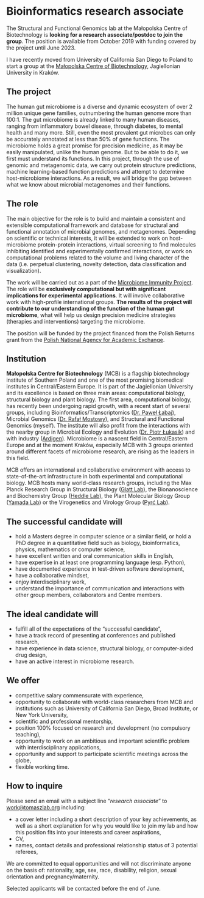 # Bioinformatics research associate

The Structural and Functional Genomics lab at the Małopolska Centre of Biotechnology is **looking for a research associate/postdoc to join the group**. The position is available from October 2019 with funding covered by the project until June 2023.

I have recently moved from University of California San Diego to Poland to start a group at the [Małopolska Centre of Biotechnology](https://mcb.uj.edu.pl/), Jagiellonian University in Kraków.


## The project

The human gut microbiome is a diverse and dynamic ecosystem of over 2 million unique gene families, outnumbering the human genome more than 100:1. The gut microbiome is already linked to many human diseases, ranging from inflammatory bowel disease, through diabetes, to mental health and many more. Still, even the most prevalent gut microbes can only be accurately annotated at less than 50% of gene functions. The microbiome holds a great promise for precision medicine, as it may be easily manipulated, unlike the human genome. But to be able to do it, we first must understand its functions. In this project, through the use of genomic and metagenomic data, we carry out protein structure predictions, machine learning-based function predictions and attempt to determine host-microbiome interactions. As a result, we will bridge the gap between what we know about microbial metagenomes and their functions.


## The role

The main objective for the role is to build and maintain a consistent and extensible computational framework and database for structural and functional annotation of microbial genomes, and metagenomes. Depending on scientific or technical interests, it will be extended to work on host-microbiome protein-protein interactions, virtual screening to find molecules inhibiting identified and experimentally confirmed interactions, or work on computational problems related to the volume and living character of the data (i.e. perpetual clustering, novelty detection, data classification and visualization). 

The work will be carried out as a part of the [Microbiome Immunity Project](https://www.worldcommunitygrid.org/research/mip1/overview.do). The role will be **exclusively computational but with significant implications for experimental applications**. It will involve collaborative work with high-profile international groups. **The results of the project will contribute to our understanding of the function of the human gut microbiome**, what will help us design precision medicine strategies (therapies and interventions) targeting the microbiome.

The position will be funded by the project financed from the Polish Returns grant from the [Polish National Agency for Academic Exchange](https://nawa.gov.pl/en/).


## Institution

**Małopolska Centre for Biotechnology** (MCB) is a flagship biotechnology institute of Southern Poland and one of the most promising biomedical institutes in Central/Eastern Europe. It is part of the Jagiellonian University and its excellence is based on three main areas: computational biology, structural biology and plant biology. The first area, computational biology, has recently been undergoing rapid growth, with a recent start of several groups, including Bioinformatics/Transcriptomics ([Dr. Paweł Łabaj](https://scholar.google.pl/citations?hl=en&user=al6BDt8AAAAJ&view_op=list_works&sortby=pubdate)), Microbial Genomics ([Dr. Rafał Mostowy](https://mostowylab.com)), and Structural and Functional Genomics (myself). The institute will also profit from the interactions with the nearby group in Microbial Ecology and Evolution ([Dr. Piotr Łukasik](https://scholar.google.com/citations?user=nqaO1yUAAAAJ&hl=en)) and with industry ([Ardigen](https://ardigen.com)). Microbiome is a nascent field in Central/Eastern Europe and at the moment Kraków, especially MCB with 3 groups oriented around different facets of microbiome research, are rising as the leaders in this field.

MCB offers an international and collaborative environment with access to state-of-the-art infrastructure in both experimental and computational biology. MCB hosts many world-class research groups, including the Max Planck Research Group in Structural Biology ([Glatt Lab](http://glatt-lab.pl/)), the Bionanoscience and Biochemistry Group ([Heddle Lab](http://www.heddlelab.org/)), the Plant Molecular Biology Group ([Yamada Lab](https://mcb.uj.edu.pl/plant-molecular-biology-laboratory)) or the Virogenetics and Virology Group ([Pyrć Lab](http://virogenetics.info/)).


## The successful candidate will

*   hold a Masters degree in computer science or a similar field, or hold a PhD degree in a quantitative field such as biology, bioinformatics, physics, mathematics or computer science,
*   have excellent written and oral communication skills in English,
*   have expertise in at least one programming language (esp. Python),
*   have documented experience in test-driven software development,
*   have a collaborative mindset,
*   enjoy interdisciplinary work,
*   understand the importance of communication and interactions with other group members, collaborators and Centre members.


## The ideal candidate will

*   fulfill all of the expectations of the “successful candidate”,
*   have a track record of presenting at conferences and published research,
*   have experience in data science, structural biology, or computer-aided drug design,
*   have an active interest in microbiome research.


## We offer

*   competitive salary commensurate with experience,
*   opportunity to collaborate with world-class researchers from MCB and institutions such as University of California San Diego, Broad Institute, or New York University,
*   scientific and professional mentorship,
*   position 100% focused on research and development (no compulsory teaching),
*   opportunity to work on an ambitious and important scientific problem with interdisciplinary applications,
*   opportunity and support to participate scientific meetings across the globe,
*   flexible working time.


## How to inquire

Please send an email with a subject line “_research associate_” to [work@tomaszlab.org](mailto:work@tomaszlab.org) including: 

*   a cover letter including a short description of your key achievements, as well as a short explanation for why you would like to join my lab and how this position fits into your interests and career aspirations,
*   CV,
*   names, contact details and professional relationship status of 3 potential referees,
<!-- *   Please include the following statement in your application: “I hereby authorize you to process my personal data included in my job application for the needs of the recruitment process (in accordance with the Act of 29 August 1997 on the protection of personal data, Dz. U. No 133, item. 883, as amended)”.

### **Application deadline is Friday, June 28 2019.**
-->

We are committed to equal opportunities and will not discriminate anyone on the basis of: nationality, age, sex, race, disability, religion, sexual orientation and pregnancy/maternity.

<!--
The recruitment will be carried out in 2 steps. Selected applicants will be interviewed after the application deadline has passed.
-->
Selected applicants will be contacted before the end of June.